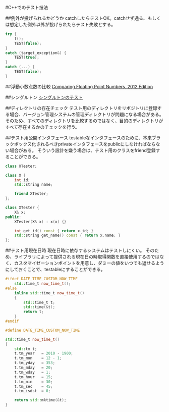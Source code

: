 #C++でのテスト技法

##例外が投げられるかどうか
catchしたらテストOK。catchせず通る、もしくは想定した例外以外が投げられたらテスト失敗とする。

```cpp
try {
    f();
    TEST(false);
}
catch (target_exception&) {
    TEST(true);
}
catch (...) {
    TEST(false);
}
```


##浮動小数点数の比較
[Comparing Floating Point Numbers, 2012 Edition](https://randomascii.wordpress.com/2012/02/25/comparing-floating-point-numbers-2012-edition/)


##シングルトン
[シングルトンのテスト](http://faithandbrave.hateblo.jp/entry/20101227/1293433067)


##ディレクトリの存在チェック
テスト用のディレクトリをリポジトリに登録する場合、バージョン管理システムの管理ディレクトリが問題になる場合がある。
そのため、すべてのディレクトリを比較するのではなく、目的のディレクトリがすべて存在するかのチェックを行う。


##テスト用公開インタフェース
testableなインタフェースのために、本来ブラックボックス化されるべきprivateインタフェースをpublicにしなければならない場合がある。
そういう設計を嫌う場合は、テスト用のクラスをfriend登録することができる。

```cpp
class XTester;

class X {
    int id;
    std::string name;

    friend XTester;
};

class XTester {
    X& x;
public:
    XTester(X& x) : x(x) {}

    int get_id() const { return x.id; }
    std::string get_name() const { return x.name; }
};
```


##テスト用現在日時
現在日時に依存するシステムはテストしにくい。
そのため、ライブラリによって提供される現在日の時取得関数を直接使用するのではなく、カスタマイゼーションポイントを用意し、ダミーの値をいつでも返せるようにしておくことで、testableにすることができる。

```cpp
#ifdef DATE_TIME_CUSTOM_NOW_TIME
    std::time_t now_time_t();
#else
    inline std::time_t now_time_t()
    {
        std::time_t t;
        std::time(&t);
        return t;
    }
#endif
```

```cpp
#define DATE_TIME_CUSTOM_NOW_TIME

std::time_t now_time_t()
{
    std::tm t;
    t.tm_year   = 2010 - 1900;
    t.tm_mon    = 12 - 1;
    t.tm_yday   = 353;
    t.tm_mday   = 20;
    t.tm_wday   = 1;
    t.tm_hour   = 15;
    t.tm_min    = 30;
    t.tm_sec    = 45;
    t.tm_isdst  = 0;

    return std::mktime(&t);
}
```

